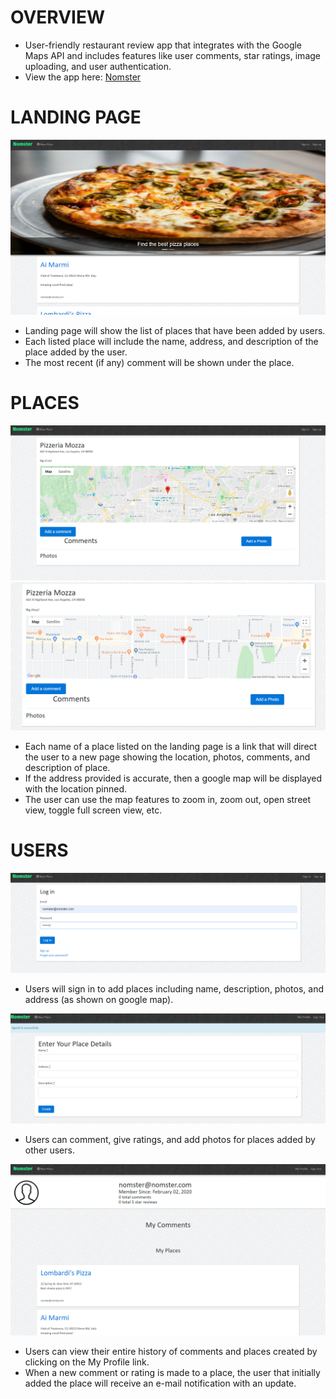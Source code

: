 # OVERVIEW

* User-friendly restaurant review app that integrates with the Google Maps API and includes features like user comments, star ratings, image uploading, and user authentication.
*  View the app here: <a href="https://nomster-nick-parsley.herokuapp.com/">Nomster</a>


# LANDING PAGE

<img src='/app/assets/images/nomsterhome1.PNG'>

* Landing page will show the list of places that have been added by users.
* Each listed place will include the name, address, and description of the place added by the user.
* The most recent (if any) comment will be shown under the place.


# PLACES

<img src='/app/assets/images/places-display1.PNG'>
<img src='/app/assets/images/places-displayzoom1.PNG'>

* Each name of a place listed on the landing page is a link that will direct the user to a new page showing the location, photos, comments, and description of place.
* If the address provided is accurate, then a google map will be displayed with the location pinned.
* The user can use the map features to zoom in, zoom out, open street view, toggle full screen view, etc.


# USERS

<img src='/app/assets/images/usersignin1.PNG'>

* Users will sign in to add places including name, description, photos, and address (as shown on google map).  

<img src='/app/assets/images/usernewplace1.PNG'>

* Users can comment, give ratings, and add photos for places added by other users.

<img src='/app/assets/images/userprofile1.PNG'>

* Users can view their entire history of comments and places created by clicking on the My Profile link.
* When a new comment or rating is made to a place, the user that initially added the place will receive an e-mail notification with an update.

